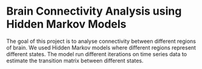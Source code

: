 # Brain Connectivity Analysis using Hidden Markov Models

The goal of this project is to analyse connectivity between different regions of brain. We used Hidden Markov models where different regions represent different states. The model run different iterations on time series data to estimate the transition matrix between different states. 
